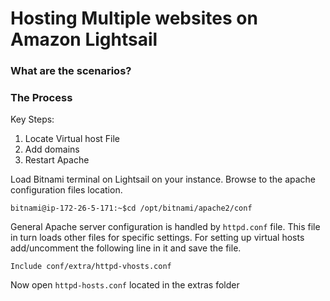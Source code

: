 # Hosting Multiple websites on Amazon Lightsail

### What are the scenarios?

### The Process
Key Steps:
1. Locate Virtual host File
2. Add domains
3. Restart Apache

Load Bitnami terminal on Lightsail on your instance. Browse to the apache configuration files location.
```
bitnami@ip-172-26-5-171:~$cd /opt/bitnami/apache2/conf
```
General Apache server configuration is handled by ```httpd.conf``` file. This file in turn loads other files for specific  settings. For setting up virtual hosts add/uncomment the following line in it and save the file.
```
Include conf/extra/httpd-vhosts.conf
```
Now open ```httpd-hosts.conf``` located in the extras folder





<!--stackedit_data:
eyJoaXN0b3J5IjpbMTY1OTM3ODg5NCwxNjMzMjM4MDM5LDY1Mj
A4OTg5XX0=
-->